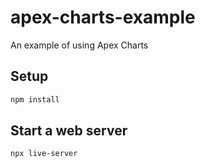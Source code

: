 # apex-charts-example

An example of using Apex Charts

## Setup

```bash
npm install
```

## Start a web server

```bash
npx live-server
```
